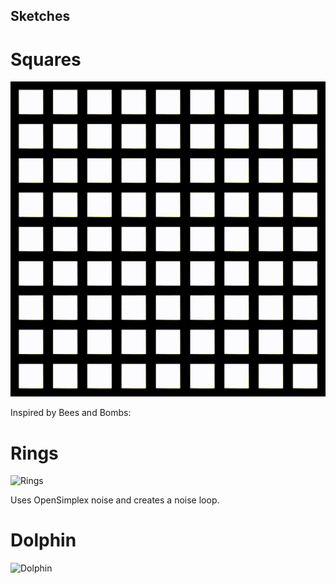## Sketches

# Squares

![Squares](https://github.com/jeffreyrosenbluth/nannou-sketches/raw/master/GIFs/square.gif)

Inspired by Bees and Bombs:
[](https://beesandbombs.tumblr.com/post/178493871934/squares-turning#notes)

# Rings

![Rings](https://github.com/jeffreyrosenbluth/nannou-sketches/raw/master/GIFs/rings.gif)

Uses OpenSimplex noise and creates a noise loop.

# Dolphin

![Dolphin](https://github.com/jeffreyrosenbluth/nannou-sketches/raw/master/GIFs/dolphin.gif)

